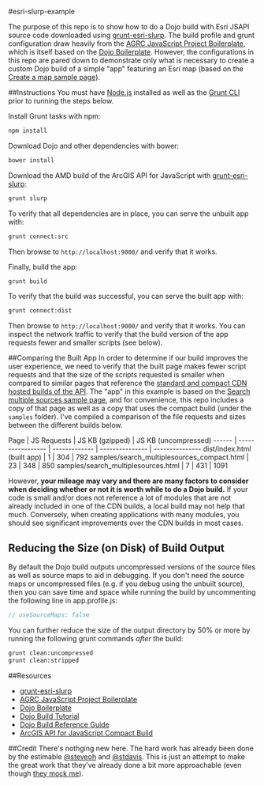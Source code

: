 #esri-slurp-example

The purpose of this repo is to show how to do a Dojo build with Esri JSAPI source code downloaded using [grunt-esri-slurp](https://www.npmjs.org/package/grunt-esri-slurp). The build profile and grunt configuration draw heavily from the [AGRC JavaScript Project Boilerplate](https://github.com/agrc/AGRCJavaScriptProjectBoilerPlate), which is itself based on the [Dojo Boilerplate](https://github.com/csnover/dojo-boilerplate). However, the configurations in this repo are pared down to demonstrate only what is necessary to create a custom Dojo build of a simple "app" featuring an Esri map (based on the [Create a map sample page](https://developers.arcgis.com/javascript/jssamples/map_simple.html)).

##Instructions
You must have [Node.js](http://nodejs.org/) installed as well as the [Grunt CLI](http://gruntjs.com/getting-started) prior to running the steps below.

Install Grunt tasks with npm:
```bash
npm install
```

Download Dojo and other dependencies with bower:
```bash
bower install
```

Download the AMD build of the ArcGIS API for JavaScript with [grunt-esri-slurp](https://www.npmjs.org/package/grunt-esri-slurp):
```bash
grunt slurp
```

To verify that all dependencies are in place, you can serve the unbuilt app with:
```bash
grunt connect:src
```
Then browse to `http://localhost:9000/` and verify that it works.

Finally, build the app:
```bash
grunt build
```

To verify that the build was successful, you can serve the built app with:
```bash
grunt connect:dist
```
Then browse to `http://localhost:9000/` and verify that it
 works. You can inspect the network traffic to verify that the build version of the app requests fewer and smaller scripts (see below).

##Comparing the Built App
In order to determine if our build improves the user experience, we need to verify that the built page makes fewer script requests and that the size of the scripts requested is smaller when compared to similar pages that reference the [standard and compact CDN hosted builds of the API](https://developers.arcgis.com/javascript/jshelp/inside_compactbuild.html). The "app" in this example is based on the [Search multiple sources sample page](https://developers.arcgis.com/javascript/jssamples/search_multiplesources.html), and for convenience, this repo includes a copy of that page as well as a copy that uses the compact build (under the `samples` folder). I've compiled a comparison of the file requests and sizes between the different builds below.

Page | JS Requests | JS KB (gzipped) | JS KB (uncompressed)
------ | ----------------- | ------------- | --------------- | ---------------
dist/index.html (built app) | 1 | 304 | 792
samples/search_multiplesources_compact.html | 23 | 348 | 850
samples/search_multiplesources.html | 7 | 431 | 1091

However, **your mileage may vary and there are many factors to consider when deciding whether or not it is worth while to do a Dojo build.** If your code is small and/or does not reference a lot of modules that are not already included in one of the CDN builds, a local build may not help that much. Conversely, when creating applications with many modules, you should see significant improvements over the CDN builds in most cases.

## Reducing the Size (on Disk) of Build Output
By default the Dojo build outputs uncompressed versions of the source files as well as source maps to aid in debugging. If you don't need the source maps or uncompressed files (e.g. if you debug using the unbuilt source), then you can save time and space while running the build by uncommenting the following line in app.profile.js:
```js
// useSourceMaps: false
```

You can further reduce the size of the output directory by 50% or more by running the following grunt commands *after* the build:
```bash
grunt clean:uncompressed
grunt clean:stripped
```

##Resources
- [grunt-esri-slurp](https://www.npmjs.org/package/grunt-esri-slurp)
- [AGRC JavaScript Project Boilerplate](https://github.com/agrc/AGRCJavaScriptProjectBoilerPlate)
- [Dojo Boilerplate](https://github.com/csnover/dojo-boilerplate)
- [Dojo Build Tutorial](http://dojotoolkit.org/documentation/tutorials/1.9/build/)
- [Dojo Build Reference Guide](http://dojotoolkit.org/reference-guide/1.9/build/index.html)
- [ArcGIS API for JavaScript Compact Build](https://developers.arcgis.com/javascript/jshelp/inside_compactbuild.html)

##Credit
There's nothging new here. The hard work has already been done by the estimable [@steveoh](https://github.com/steveoh) and [@stdavis](https://github.com/stdavis). This is just an attempt to make the great work that they've already done a bit more approachable (even though [they mock me](https://github.com/tomwayson/esri-slurp-example/issues/2#issuecomment-55122452)).
